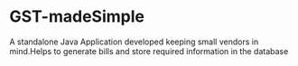 # GST-madeSimple
A standalone Java Application developed keeping small vendors in mind.Helps to generate bills and store required information in the database
